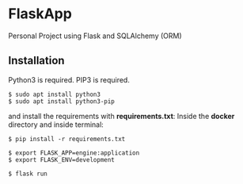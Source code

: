 # FlaskApp

Personal Project using Flask and SQLAlchemy (ORM)

## Installation

Python3 is required.
PIP3 is required.

```shell
$ sudo apt install python3
$ sudo apt install python3-pip
```

and install the requirements with **requirements.txt**:
Inside the **docker** directory and inside terminal:

```shell
$ pip install -r requirements.txt

$ export FLASK_APP=engine:application
$ export FLASK_ENV=development

$ flask run
```

